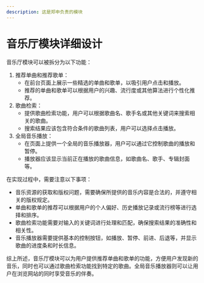 ```yaml
---
description: 这是郑申负责的模块
---
```


# 音乐厅模块详细设计

音乐厅模块可以被拆分为以下功能：

1. 推荐单曲和推荐歌单：
   * 在前台页面上展示一些精选的单曲和歌单，以吸引用户点击和播放。
   * 推荐的单曲和歌单可以根据用户的兴趣、流行度或其他算法进行个性化推荐。
2. 歌曲检索：
   * 提供歌曲检索功能，用户可以根据歌曲名、歌手名或其他关键词来搜索相关的歌曲。
   * 搜索结果应该包含符合条件的歌曲列表，用户可以选择点击播放。
3. 全局音乐播放：
   * 在页面上提供一个全局的音乐播放器，用户可以通过它控制歌曲的播放和暂停。
   * 播放器应该显示当前正在播放的歌曲信息，如歌曲名、歌手、专辑封面等。

在实现过程中，需要注意以下事项：

* 音乐资源的获取和版权问题，需要确保所提供的音乐内容是合法的，并遵守相关的版权规定。
* 单曲和歌单的推荐可以根据用户的个人偏好、历史播放记录或流行榜等进行选择和排序。
* 歌曲检索功能需要对输入的关键词进行处理和匹配，确保搜索结果的准确性和相关性。
* 音乐播放器需要提供基本的控制按钮，如播放、暂停、前进、后退等，并显示歌曲的进度条和时长信息。

综上所述，音乐厅模块可以为用户提供推荐单曲和歌单的功能，方便用户发现新的音乐，同时也可以通过歌曲检索功能找到特定的歌曲。全局音乐播放器则可以让用户在浏览网站的同时享受音乐的伴奏。
